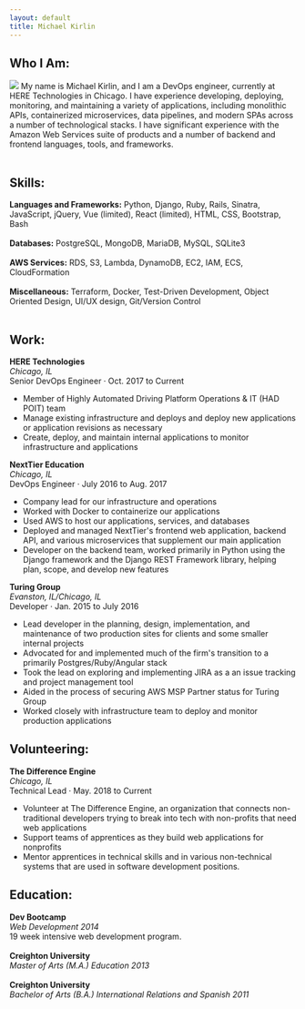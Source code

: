 ```yaml
---
layout: default
title: Michael Kirlin
---
```



Who I Am:
---------
<img id="headshot" src="http://i.imgur.com/32ZdDu4.jpg"/>
My name is Michael Kirlin, and I am a DevOps engineer, currently at HERE Technologies in Chicago. I have experience developing, deploying, monitoring, and maintaining a variety of applications, including monolithic APIs, containerized microservices, data pipelines, and modern SPAs across a number of technological stacks. I have significant experience with the Amazon Web Services suite of products and a number of backend and frontend languages, tools, and frameworks.
<br>
<br>

Skills:
---------
**Languages and Frameworks:** Python, Django, Ruby, Rails, Sinatra, JavaScript, jQuery, Vue (limited), React (limited), HTML, CSS, Bootstrap, Bash
<br>
<br>
**Databases:** PostgreSQL, MongoDB, MariaDB, MySQL, SQLite3
<br>
<br>
**AWS Services:** RDS, S3, Lambda, DynamoDB, EC2, IAM, ECS, CloudFormation
<br>
<br>
**Miscellaneous:** Terraform, Docker, Test-Driven Development, Object Oriented Design, UI/UX design, Git/Version Control
<br>
<br>

Work:
---------
**HERE Technologies**
<br>
*Chicago, IL*
<br>
Senior DevOps Engineer · Oct. 2017 to Current
<br>
- Member of Highly Automated Driving Platform Operations & IT (HAD POIT) team
- Manage existing infrastructure and deploys and deploy new applications or application revisions as necessary
- Create, deploy, and maintain internal applications to monitor infrastructure and applications

**NextTier Education**
<br>
*Chicago, IL*
<br>
DevOps Engineer · July 2016 to Aug. 2017
<br>
- Company lead for our infrastructure and operations
- Worked with Docker to containerize our applications
- Used AWS to host our applications, services, and databases
- Deployed and managed NextTier's frontend web application, backend API, and various microservices that supplement our main application
- Developer on the backend team, worked primarily in Python using the Django framework and the Django REST Framework library, helping plan, scope, and develop new features

**Turing Group**
<br>
*Evanston, IL/Chicago, IL*
<br>
Developer · Jan. 2015 to July 2016
<br>
- Lead developer in the planning, design, implementation, and maintenance of two production sites for clients and some smaller internal projects
- Advocated for and implemented much of the firm's transition to a primarily Postgres/Ruby/Angular stack
- Took the lead on exploring and implementing JIRA as a an issue tracking and project management tool
- Aided in the process of securing AWS MSP Partner status for Turing Group
- Worked closely with infrastructure team to deploy and monitor production applications

Volunteering:
---------
**The Difference Engine**
<br>
*Chicago, IL*
<br>
Technical Lead · May. 2018 to Current
<br>
- Volunteer at The Difference Engine, an organization that connects non-traditional developers trying to break into tech with non-profits that need web applications
- Support teams of apprentices as they build web applications for nonprofits
- Mentor apprentices in technical skills and in various non-technical systems that are used in software development positions.

Education:
---------
**Dev Bootcamp**
<br>
*Web Development 2014*
<br>
19 week intensive web development program.
<br>
<br>
**Creighton University**
<br>
*Master of Arts (M.A.) Education 2013*
<br>
<br>
**Creighton University**
<br>
*Bachelor of Arts (B.A.) International Relations and Spanish 2011*
<br>